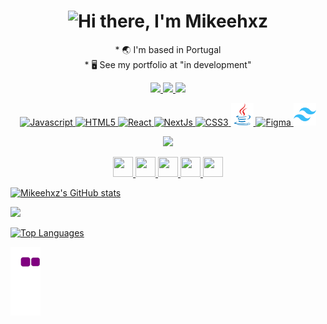 <h1 align="center">
  <img src="https://github.com/Mikeehxzy/Mikeehxzy/blob/main/changename.svg" alt="Hi there, I'm Mikeehxz" />
</h1>

<div align="center">
  * 🌏  I'm based in Portugal <br/>
  * 🖥️  See my portfolio at "in development" <br/>
</div>

<p align="center">
  <a href="https://www.twitter.com/intent/follow?screen_name=qMikeehxz" target="_blank" rel="noreferrer">
    <img src="https://img.shields.io/twitter/follow/qMikeehxz?logo=twitter&style=for-the-badge&color=3382ed&labelColor=1c1917" />
  </a>
 
 <a href="https://www.github.com/Mikeehxzy" target="_blank" rel="noreferrer">
    <img src="https://img.shields.io/github/followers/Mikeehxzy?logo=github&style=for-the-badge&color=3382ed&labelColor=1c1917" />
  </a>
 
  <a href="https://www.twitch.tv/Mikeehxz" target="_blank" rel="noreferrer">
    <img src="https://img.shields.io/twitch/status/Mikeehxz?logo=twitchsx&style=for-the-badge&color=3382ed&labelColor=1c1917&label=TWITCH+STATUS" />
  </a>
</p>

<p align="center">
  <a href="https://developer.mozilla.org/en-US/docs/Web/JavaScript" target="_blank" rel="noreferrer">
  <img src="https://cdn.jsdelivr.net/gh/devicons/devicon/icons/javascript/javascript-original.svg" width="36" height="36" alt="Javascript" />
  </a>
  <a href="https://developer.mozilla.org/en-US/docs/Glossary/HTML5" target="_blank" rel="noreferrer">
  <img src="https://cdn.jsdelivr.net/gh/devicons/devicon/icons/html5/html5-plain.svg" width="36" height="36" alt="HTML5" />
  </a>
  <a href="https://reactjs.org/" target="_blank" rel="noreferrer">
  <img src="https://cdn.jsdelivr.net/gh/devicons/devicon/icons/react/react-original.svg" width="36" height="36" alt="React" />
  </a>
  <a href="https://nextjs.org/docs" target="_blank" rel="noreferrer">
  <img src="https://cdn.jsdelivr.net/gh/devicons/devicon/icons/nextjs/nextjs-original.svg" width="36" height="36" alt="NextJs" />
  </a>
  <a href="https://www.w3.org/TR/CSS/#css" target="_blank" rel="noreferrer">
  <img src="https://cdn.jsdelivr.net/gh/devicons/devicon/icons/css3/css3-plain.svg" width="36" height="36" alt="CSS3" />
  </a>
  <a href="https://www.java.com/pt-BR/" target="_blank" rel="noreferrer">
  <img src="https://github.com/devicons/devicon/blob/v2.15.1/icons/java/java-original.svg" width="36" height="36" alt="Java" />
  </a>
  <a href="https://www.figma.com/" target="_blank" rel="noreferrer">
  <img src="https://cdn.jsdelivr.net/gh/devicons/devicon/icons/figma/figma-original.svg" width="36" height="36" alt="Figma" />
  </a>
  <a href="https://tailwindcss.com/" target="_blank" rel="noreferrer">
  <img src="https://github.com/devicons/devicon/blob/v2.15.1/icons/tailwindcss/tailwindcss-plain.svg" width="36" height="36" alt="TailwindCSS" />
  </a>
</p>

<div align="center"><a href="https://buymeacoffee.com/mikeehxz"><img src="https://cdn.buymeacoffee.com/buttons/v2/default-yellow.png" width="200" /></a></div>

<p align="center">
  <a href="https://discord.gg/M9q74VPJsu" target="_blank" rel="noreferrer">
    <img src="https://raw.githubusercontent.com/danielcranney/readme-generator/main/public/icons/socials/discord.svg" width="32" height="32" />
  </a>
  <a href="https://www.github.com/Mikeehxz" target="_blank" rel="noreferrer">
    <img src="https://raw.githubusercontent.com/danielcranney/readme-generator/main/public/icons/socials/github.svg" width="32" height="32" />
  </a>
  <a href="https://pt.linkedin.com/in/miguel-costa-844921225" target="_blank" rel="noreferrer">
    <img src="https://raw.githubusercontent.com/danielcranney/readme-generator/main/public/icons/socials/linkedin.svg" width="32" height="32" />
  </a>
  <a href="https://www.twitter.com/Mikeehxz" target="_blank" rel="noreferrer">
    <img src="https://raw.githubusercontent.com/danielcranney/readme-generator/main/public/icons/socials/twitter.svg" width="32" height="32" />
  </a>
  <a href="https://www.twitch.tv/Mikeehxz" target="_blank" rel="noreferrer">
    <img src="https://raw.githubusercontent.com/danielcranney/readme-generator/main/public/icons/socials/twitch.svg" width="32" height="32" />
  </a>
</p>

<a href="http://www.github.com/Mikeehxzy" align="center"><img src="https://github-readme-stats.vercel.app/api?username=Mikeehxzy&show_icons=true&hide=&count_private=true&title_color=3382ed&text_color=ffffff&icon_color=3382ed&bg_color=1c1917&hide_border=true&show_icons=true" alt="Mikeehxz's GitHub stats" />
</a>

<a href="http://www.github.com/Mikeehxzy" align="center"><img src="https://github-readme-streak-stats.herokuapp.com/?user=Mikeehxzy&stroke=ffffff&background=1c1917&ring=3382ed&fire=3382ed&currStreakNum=ffffff&currStreakLabel=3382ed&sideNums=ffffff&sideLabels=ffffff&dates=ffffff&hide_border=true" /></a>

<a href="https://github.com/Mikeehxzy" align="center"><img src="https://github-readme-stats.vercel.app/api/top-langs/?username=Mikeehxzy&langs_count=10&title_color=3382ed&text_color=ffffff&icon_color=3382ed&bg_color=1c1917&hide_border=true&locale=en&custom_title=Top%20%Languages" alt="Top Languages" /></a>

![snake gif](https://github.com/Mikeehxzy/Mikeehxzy/blob/output/github-contribution-grid-snake.gif)
